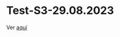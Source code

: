 # Test-S3-29.08.2023
Ver [aquí](https://ciencia-de-datos-espaciales-2023-2.github.io/Test-S3-29.08.2023/)
